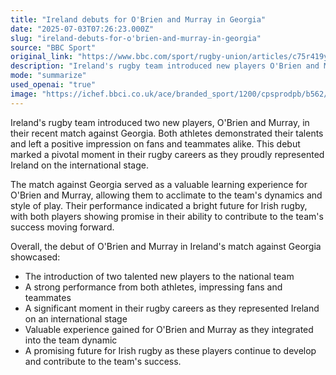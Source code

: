 ```yaml
---
title: "Ireland debuts for O'Brien and Murray in Georgia"
date: "2025-07-03T07:26:23.000Z"
slug: "ireland-debuts-for-o'brien-and-murray-in-georgia"
source: "BBC Sport"
original_link: "https://www.bbc.com/sport/rugby-union/articles/c75r419yyzgo"
description: "Ireland's rugby team introduced new players O'Brien and Murray in their recent match against Georgia, with both athletes impressing fans and teammates. The debut marked a significant moment in their careers as they proudly represented Ireland on the international stage. The match served as a valuable learning experience for O'Brien and Murray, showcasing their potential to contribute to the team's success in the future. Overall, their performance indicated a promising future for Irish rugby as they continue to develop and integrate into the team dynamic."
mode: "summarize"
used_openai: "true"
image: "https://ichef.bbci.co.uk/ace/branded_sport/1200/cpsprodpb/b562/live/81dce8e0-57de-11f0-9074-8989d8c97d87.png"
---
```


Ireland's rugby team introduced two new players, O'Brien and Murray, in their recent match against Georgia. Both athletes demonstrated their talents and left a positive impression on fans and teammates alike. This debut marked a pivotal moment in their rugby careers as they proudly represented Ireland on the international stage.

The match against Georgia served as a valuable learning experience for O'Brien and Murray, allowing them to acclimate to the team's dynamics and style of play. Their performance indicated a bright future for Irish rugby, with both players showing promise in their ability to contribute to the team's success moving forward.

Overall, the debut of O'Brien and Murray in Ireland's match against Georgia showcased:
- The introduction of two talented new players to the national team
- A strong performance from both athletes, impressing fans and teammates
- A significant moment in their rugby careers as they represented Ireland on an international stage
- Valuable experience gained for O'Brien and Murray as they integrated into the team dynamic
- A promising future for Irish rugby as these players continue to develop and contribute to the team's success.